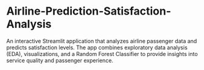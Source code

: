 # Airline-Prediction-Satisfaction-Analysis
An interactive Streamlit application that analyzes airline passenger data and predicts satisfaction levels. The app combines exploratory data analysis (EDA), visualizations, and a Random Forest Classifier to provide insights into service quality and passenger experience.
